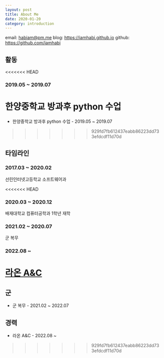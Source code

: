 ```yaml
---
layout: post
title: About Me
date: 2020-01-20
category: introduction
---
```


email: [habiam@pm.me](mailto:habiam@pm.me)
blog: <https://iamhabi.github.io>
github: <https://github.com/iamhabi>

## 활동
<<<<<<< HEAD
### 2019.05 ~ 2019.07
한양중학교 방과후 python 수업
=======
- 한양중학교 방과후 python 수업 - 2019.05 ~ 2019.07
>>>>>>> 929fd7fb612437eabb86223dd733efdcdf11d70d

## 타임라인
### 2017.03 ~ 2020.02
선린인터넷고등학교 소프트웨어과

<<<<<<< HEAD
### 2020.03 ~ 2020.12
배재대학교 컴퓨터공학과 1학년 재학

### 2021.02 ~ 2020.07
군 복무

### 2022.08 ~
[라온 A&C](http://www.raonanc.com/)
=======
## 군
- 군 복무 - 2021.02 ~ 2022.07

## 경력
- 라온 A&C - 2022.08 ~
>>>>>>> 929fd7fb612437eabb86223dd733efdcdf11d70d
